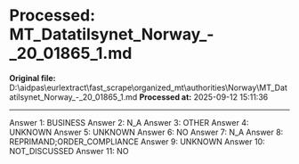 # Processed: MT_Datatilsynet_Norway_-_20_01865_1.md

**Original file:** D:\aidpas\eurlextract\fast_scrape\organized_mt\authorities\Norway\MT_Datatilsynet_Norway_-_20_01865_1.md
**Processed at:** 2025-09-12 15:11:36

---

Answer 1: BUSINESS
Answer 2: N_A
Answer 3: OTHER
Answer 4: UNKNOWN
Answer 5: UNKNOWN
Answer 6: NO
Answer 7: N_A
Answer 8: REPRIMAND;ORDER_COMPLIANCE
Answer 9: UNKNOWN
Answer 10: NOT_DISCUSSED
Answer 11: NO